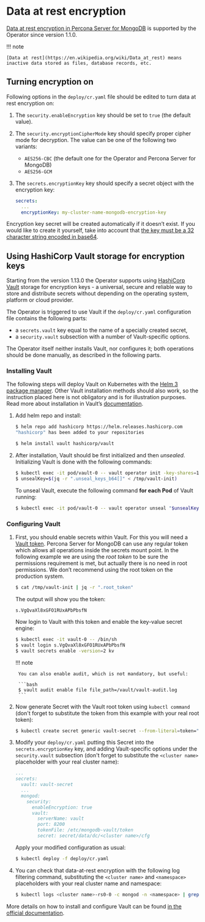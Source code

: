 # Data at rest encryption

[Data at rest encryption in Percona Server for MongoDB](https://docs.percona.com/percona-server-for-mongodb/latest/data-at-rest-encryption.html)
is supported by the Operator since version 1.1.0.

!!! note

    [Data at rest](https://en.wikipedia.org/wiki/Data_at_rest) means inactive data stored as files, database records, etc.

## Turning encryption on

Following options in the `deploy/cr.yaml` file should be edited to turn data at
rest encryption on:

1. The `security.enableEncryption` key should be set to `true` (the default
    value).

2. The `security.encryptionCipherMode` key should specify proper cipher mode
    for decryption. The value can be one of the following two variants:
    * `AES256-CBC` (the default one for the Operator and Percona Server for
        MongoDB)
    * `AES256-GCM`

3. The `secrets.encryptionKey` key should specify a secret object with the
    encryption key:

    ```yaml
    secrets:
      ...
      encryptionKey: my-cluster-name-mongodb-encryption-key
    ```

Encryption key secret will be created automatically if it doesn’t exist.
If you would like to create it yourself, take into account that
[the key must be a 32 character string encoded in base64](https://docs.mongodb.com/manual/tutorial/configure-encryption/#local-key-management).

## <a name="using-vault"></a>Using HashiCorp Vault storage for encryption keys

Starting from the version 1.13.0 the Operator supports using [HashiCorp Vault](https://www.vaultproject.io/) storage for encryption keys - a universal, secure and reliable way to store and distribute secrets without depending on the operating system, platform or cloud provider.

The Operator is triggered to use Vault if the `deploy/cr.yaml` configuration
file contains the following parts:

* a `secrets.vault` key equal to the name of a specially created secret,
* a `security.vault` subsection with a number of Vault-specific options.

The Operator itself neither installs Vault, nor configures it; both operations 
should be done manually, as described in the following parts.

### Installing Vault

The following steps will deploy Vault on Kubernetes with the [Helm 3 package manager](https://helm.sh/). Other Vault installation methods should also work, so the instruction placed here is not obligatory and is for illustration purposes. Read more about installation in Vault’s [documentation](https://www.vaultproject.io/docs/platform/k8s).

1. Add helm repo and install:

    ```bash
    $ helm repo add hashicorp https://helm.releases.hashicorp.com
    "hashicorp" has been added to your repositories

    $ helm install vault hashicorp/vault
    ```

2. After installation, Vault should be first initialized and then *unsealed*.
    Initializing Vault is done with the following commands:

    ```bash
    $ kubectl exec -it pod/vault-0 -- vault operator init -key-shares=1 -key-threshold=1 -format=json > /tmp/vault-init
    $ unsealKey=$(jq -r ".unseal_keys_b64[]" < /tmp/vault-init)
    ```

    To unseal Vault, execute the following command **for each Pod** of Vault
    running:

    ```bash
    $ kubectl exec -it pod/vault-0 -- vault operator unseal "$unsealKey"
    ```

### Configuring Vault

1. First, you should enable secrets within Vault. For this you will need a [Vault token](https://www.vaultproject.io/docs/concepts/tokens).
    Percona Server for MongoDB can use any regular token which allows all operations
    inside the secrets mount point. In the following example we are using the
    *root token* to be sure the permissions requirement is met, but actually
    there is no need in root permissions. We don’t recommend using the root token
    on the production system.

    ```bash
    $ cat /tmp/vault-init | jq -r ".root_token"
    ```

    The output will show you the token:

    ```text
    s.VgQvaXl8xGFO1RUxAPbPbsfN
    ```

    Now login to Vault with this token and enable the key-value secret engine:

    ```bash
    $ kubectl exec -it vault-0 -- /bin/sh
    $ vault login s.VgQvaXl8xGFO1RUxAPbPbsfN
    $ vault secrets enable -version=2 kv
    ```

    !!! note

        You can also enable audit, which is not mandatory, but useful:

        ```bash
        $ vault audit enable file file_path=/vault/vault-audit.log
        ```

2. Now generate Secret with the Vault root token using `kubectl command` (don't
    forget to substitute the token from this example with your real root token):

    ```bash
    $ kubectl create secret generic vault-secret --from-literal=token="s.VgQvaXl8xGFO1RUxAPbPbsfN"
    ```

3. Modify your `deploy/cr.yaml` putting this Secret into the `secrets.encryptionKey` key, and adding Vault-specific options under the `security.vault` subsection (don't forget to substitute the `<cluster name>` placeholder with your real cluster name):

    ```yaml
    ...
    secrets:
      vault: vault-secret
      ...
      mongod:
        security:
          enableEncryption: true
          vault:
            serverName: vault
            port: 8200
            tokenFile: /etc/mongodb-vault/token
            secret: secret/data/dc/<cluster name>/cfg
    ```

    Apply your modified configuration as usual:
    
    ```bash
    $ kubectl deploy -f deploy/cr.yaml
    ```

4. You can check that data-at-rest encryption with the following log filtering command, substituting the `<cluster name>` and `<namespace>` placeholders with your real cluster name and namespace:

    ```bash
    $ kubectl logs <cluster name>-rs0-0 -c mongod -n <namespace> | grep -i "Encryption keys DB is initialized successfully"
    ```


More details on how to install and configure Vault can be found [in the official documentation](https://learn.hashicorp.com/vault?track=getting-started-k8s#getting-started-k8s).

